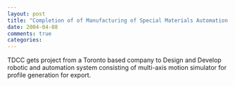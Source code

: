 ```yaml
---
layout: post
title: "Completion of of Manufacturing of Special Materials Automation System"
date: 2004-04-08
comments: true
categories: 
---
```

TDCC gets project from a Toronto based company to Design and Develop robotic and automation system consisting of multi-axis motion simulator for profile generation for export.